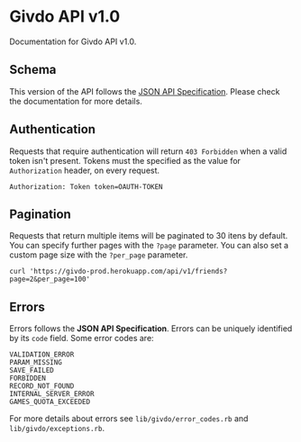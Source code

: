 Givdo API v1.0
==============

Documentation for Givdo API v1.0.


## Schema

This version of the API follows the [JSON API Specification](http://jsonapi.org/format/).
Please check the documentation for more details.


## Authentication

Requests that require authentication will return `403 Forbidden` when a valid
token isn't present. Tokens must the specified as the value for `Authorization`
header, on every request.

    Authorization: Token token=OAUTH-TOKEN


## Pagination

Requests that return multiple items will be paginated to 30 itens by default. You
can specify further pages with the `?page` parameter. You can also set a custom
page size with the `?per_page` parameter.

    curl 'https://givdo-prod.herokuapp.com/api/v1/friends?page=2&per_page=100'


## Errors

Errors follows the **JSON API Specification**. Errors can be uniquely identified
by its `code` field. Some error codes are:

    VALIDATION_ERROR
    PARAM_MISSING
    SAVE_FAILED
    FORBIDDEN
    RECORD_NOT_FOUND
    INTERNAL_SERVER_ERROR
    GAMES_QUOTA_EXCEEDED

For more details about errors see `lib/givdo/error_codes.rb` and `lib/givdo/exceptions.rb`.
